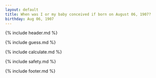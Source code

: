 ```yaml
---
layout: default
title: When was I or my baby conceived if born on August 06, 1907?
birthday: Aug 06, 1907
---
```


{% include header.md %}

{% include guess.md %}

{% include calculate.md %}

{% include safety.md %}

{% include footer.md %}



